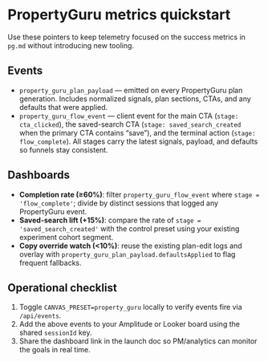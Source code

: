 # PropertyGuru metrics quickstart

Use these pointers to keep telemetry focused on the success metrics in `pg.md` without introducing new tooling.

## Events
- `property_guru_plan_payload` — emitted on every PropertyGuru plan generation. Includes normalized signals, plan sections, CTAs, and any defaults that were applied.
- `property_guru_flow_event` — client event for the main CTA (`stage: cta_clicked`), the saved-search CTA (`stage: saved_search_created` when the primary CTA contains “save”), and the terminal action (`stage: flow_complete`). All stages carry the latest signals, payload, and defaults so funnels stay consistent.

## Dashboards
- **Completion rate (≥60%)**: filter `property_guru_flow_event` where `stage = 'flow_complete'`; divide by distinct sessions that logged any PropertyGuru event.
- **Saved-search lift (+15%)**: compare the rate of `stage = 'saved_search_created'` with the control preset using your existing experiment cohort segment.
- **Copy override watch (<10%)**: reuse the existing plan-edit logs and overlay with `property_guru_plan_payload.defaultsApplied` to flag frequent fallbacks.

## Operational checklist
1. Toggle `CANVAS_PRESET=property_guru` locally to verify events fire via `/api/events`.
2. Add the above events to your Amplitude or Looker board using the shared `sessionId` key.
3. Share the dashboard link in the launch doc so PM/analytics can monitor the goals in real time.

